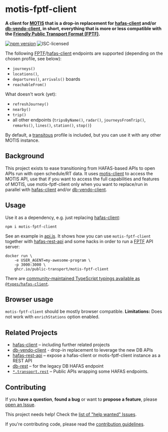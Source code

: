 # motis-fptf-client

**A client for [MOTIS](https://github.com/motis-project/motis) that is a drop-in replacement for [hafas-client](https://github.com/public-transport/hafas-client/) and/or [db-vendo-client](https://github.com/public-transport/db-vendo-client/), in short, everything that is more or less compatible with the [Friendly Public Transport Format (FPTF)](https://github.com/public-transport/friendly-public-transport-format).**

[![npm version](https://img.shields.io/npm/v/motis-fptf-client.svg)](https://www.npmjs.com/package/@motis-project/motis-fptf-client)
![ISC-licensed](https://img.shields.io/github/license/motis-project/motis-fptf-client.svg)

The following [FPTF](https://github.com/public-transport/friendly-public-transport-format)/[hafas-client](https://github.com/public-transport/hafas-client/) endpoints are supported (depending on the chosen profile, see below):

* `journeys()`
* `locations()`,
* `departures()`, `arrivals()` boards
* `reachableFrom()`

What doesn't work (yet):

* `refreshJourney()`
* `nearby()`
* `trip()`
* all other endpoints (`tripsByName()`, `radar()`, `journeysFromTrip()`, `remarks()`, `lines()`, `station()`, `stop()`)

By default, a [transitous](https://transitous.org) profile is included, but you can use it with any other MOTIS instance.


## Background

This project exists to ease transitioning from HAFAS-based APIs to open APIs run with open schedule/RT data. It uses [motis-client](https://www.npmjs.com/package/@motis-project/motis-client) to access the MOTIS API, use that if you want to access the full capabilities and features of MOTIS, use motis-fptf-client only when you want to replace/run in parallel with [hafas-client](https://github.com/public-transport/hafas-client/) and/or [db-vendo-client](https://github.com/public-transport/db-vendo-client/).

## Usage

Use it as a dependency, e.g. just replacing [hafas-client](https://github.com/public-transport/hafas-client/):

```
npm i motis-fptf-client
```

See an example in [api.js](api.js). It shows how you can use `motis-fptf-client` together with [hafas-rest-api](https://github.com/public-transport/hafas-rest-api/) and some hacks in order to run a [FPTF](https://github.com/public-transport/friendly-public-transport-format) API server:

```
docker run \
    -e USER_AGENT=my-awesome-program \
    -p 3000:3000 \
    ghcr.io/public-transport/motis-fptf-client
```

There are [community-maintained TypeScript typings available as `@types/hafas-client`](https://www.npmjs.com/package/@types/hafas-client). 

## Browser usage

`motis-fptf-client` should be mostly browser compatible. **Limitations:** Does not work with `enrichStations` option enabled.

## Related Projects

- [hafas-client](https://github.com/public-transport/hafas-client/) – including further related projects
- [db-vendo-client](https://github.com/public-transport/db-vendo-client/) - drop-in replacement to leverage the new DB APIs
- [hafas-rest-api](https://github.com/public-transport/hafas-rest-api/) – expose a hafas-client or motis-fptf-client instance as a REST API
- [db-rest](https://github.com/derhuerst/db-rest/) – for the legacy DB HAFAS endpoint
- [`*.transport.rest`](https://transport.rest/) – Public APIs wrapping some HAFAS endpoints.

## Contributing

If you **have a question**, **found a bug** or want to **propose a feature**, please [open an Issue](https://github.com/public-transport/motis-fptf-client/issues).

This project needs help! Check the [list of "help wanted" Issues](https://github.com/public-transport/motis-fptf-client/issues?q=is%3Aopen+is%3Aissue+label%3A%22help+wanted%22).

If you're contributing code, please read the [contribution guidelines](contributing.md).
